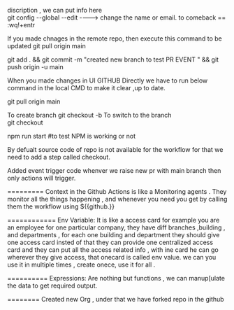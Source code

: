 discription , we can put info here  
git config --global --edit ----> change the name or email. to comeback ==  :wq!+entr

If you made chnages in the remote repo, then execute this command to be updated
git pull origin main

git add . && git commit -m "created new branch to test PR EVENT  " && git push origin -u main

When you made changes in UI GITHUB Directly we have to run below command in the local CMD to make it clear ,up to date.

git pull origin main

To create branch
git checkout -b <branch name>
To switch to the branch  
git checkout <branch name>

npm run start #to test NPM is working or not

By defualt source code of repo is not available for the workflow for that we need to add a step called checkout.

Added event trigger code whenver we raise new pr with main branch then only actions will trigger.

=========
Context in the Github Actions is like a Monitoring agents .
They monitor all the things happening , and whenever you need you get by calling them  the workflow using ${{github.<v name>}} 

============
Env Variable:
It is like a access card for example you are an employee for one particular company, they have diff branches ,building , and departments , for each one building and department they should give one access card insted of that they can provide one centralized access card and they can put all the access related info , with ine card he can go wherever they give access, that onecard is called env value. we can you use it in multiple times , create onece, use it for all . 

==========
Expressions: Are nothing but functions  , we can manup[ulate the data to get required output.

========
Created new Org , under that we have forked repo in the github
